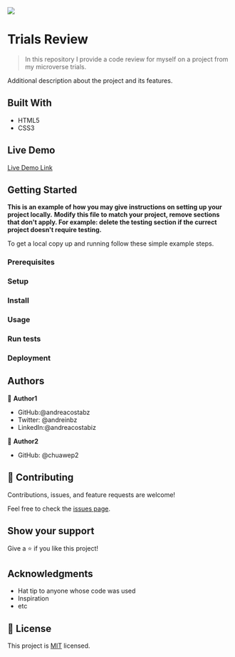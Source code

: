![](https://img.shields.io/badge/Microverse-blueviolet)

# Trials Review

> In this repository I provide a code review for myself on a project from my microverse trials.


Additional description about the project and its features.

## Built With

- HTML5
- CSS3

## Live Demo

[Live Demo Link](https://livedemo.com)


## Getting Started

**This is an example of how you may give instructions on setting up your project locally.**
**Modify this file to match your project, remove sections that don't apply. For example: delete the testing section if the currect project doesn't require testing.**


To get a local copy up and running follow these simple example steps.

### Prerequisites

### Setup

### Install

### Usage

### Run tests

### Deployment



## Authors

👤 **Author1**

- GitHub:@andreacostabz
- Twitter: @andreinbz
- LinkedIn:@andreacostabiz

👤 **Author2**

- GitHub: @chuawep2

## 🤝 Contributing

Contributions, issues, and feature requests are welcome!

Feel free to check the [issues page](../../issues/).

## Show your support

Give a ⭐️ if you like this project!

## Acknowledgments

- Hat tip to anyone whose code was used
- Inspiration
- etc

## 📝 License

This project is [MIT](./MIT.md) licensed.
